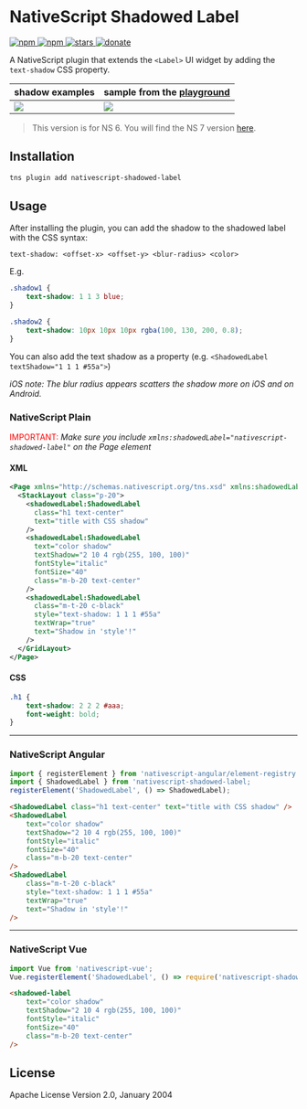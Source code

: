 # NativeScript Shadowed Label

<a href="https://www.npmjs.com/package/nativescript-shadowed-label">
    <img src="https://img.shields.io/npm/v/nativescript-shadowed-label.svg" alt="npm">
</a>
<a href="https://www.npmjs.com/package/nativescript-shadowed-label">
    <img src="https://img.shields.io/npm/dt/nativescript-shadowed-label.svg?label=npm%20downloads" alt="npm">
</a>
<a href="https://github.com/tralves/nativescript-shadowed-label/stargazers">
    <img src="https://img.shields.io/github/stars/tralves/nativescript-shadowed-label.svg" alt="stars">
</a>
<a href="https://paypal.me/tralves">
    <img src="https://img.shields.io/badge/Donate-PayPal-green.svg" alt="donate">
</a>

A NativeScript plugin that extends the `<Label>` UI widget by adding the `text-shadow` CSS property.

| shadow examples                     | sample from the [playground](https://play.nativescript.org/?template=play-vue&id=roCIm3) |
| ----------------------------------- | ---------------------------------------------------------------------------------------- |
| ![](images/shadowed-label-demo.png) | ![](images/playing-with-shadows.gif)                                                     |

> This version is for NS 6. You will find the NS 7 version [here](https://github.com/tralves/nativescript-plugins/tree/master/packages/shadowed-label).

## Installation

```bash
tns plugin add nativescript-shadowed-label
```

## Usage

After installing the plugin, you can add the shadow to the shadowed label with the CSS syntax:

`text-shadow: <offset-x> <offset-y> <blur-radius> <color>`

E.g.

```css
.shadow1 {
    text-shadow: 1 1 3 blue;
}

.shadow2 {
    text-shadow: 10px 10px 10px rgba(100, 130, 200, 0.8);
}
```

You can also add the text shadow as a property (e.g. `<ShadowedLabel textShadow="1 1 1 #55a">`)

_iOS note: The blur radius appears scatters the shadow more on iOS and on Android._

### NativeScript Plain

<span style="color:red">IMPORTANT: </span>_Make sure you include `xmlns:shadowedLabel="nativescript-shadowed-label"` on the Page element_

#### XML

```xml
<Page xmlns="http://schemas.nativescript.org/tns.xsd" xmlns:shadowedLabel="nativescript-shadowed-label">
  <StackLayout class="p-20">
    <shadowedLabel:ShadowedLabel
      class="h1 text-center"
      text="title with CSS shadow"
    />
    <shadowedLabel:ShadowedLabel
      text="color shadow"
      textShadow="2 10 4 rgb(255, 100, 100)"
      fontStyle="italic"
      fontSize="40"
      class="m-b-20 text-center"
    />
    <shadowedLabel:ShadowedLabel
      class="m-t-20 c-black"
      style="text-shadow: 1 1 1 #55a"
      textWrap="true"
      text="Shadow in 'style'!"
    />
  </GridLayout>
</Page>
```

#### CSS

```css
.h1 {
    text-shadow: 2 2 2 #aaa;
    font-weight: bold;
}
```

---

### NativeScript Angular

```typescript
import { registerElement } from 'nativescript-angular/element-registry';
import { ShadowedLabel } from 'nativescript-shadowed-label;
registerElement('ShadowedLabel', () => ShadowedLabel);
```

```html
<ShadowedLabel class="h1 text-center" text="title with CSS shadow" />
<ShadowedLabel
    text="color shadow"
    textShadow="2 10 4 rgb(255, 100, 100)"
    fontStyle="italic"
    fontSize="40"
    class="m-b-20 text-center"
/>
<ShadowedLabel
    class="m-t-20 c-black"
    style="text-shadow: 1 1 1 #55a"
    textWrap="true"
    text="Shadow in 'style'!"
/>
```

---

### NativeScript Vue

```javascript
import Vue from 'nativescript-vue';
Vue.registerElement('ShadowedLabel', () => require('nativescript-shadowed-label').ShadowedLabel);
```

```html
<shadowed-label
    text="color shadow"
    textShadow="2 10 4 rgb(255, 100, 100)"
    fontStyle="italic"
    fontSize="40"
    class="m-b-20 text-center"
/>
```

## License

Apache License Version 2.0, January 2004
